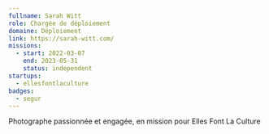 ```yaml
---
fullname: Sarah Witt
role: Chargée de déploiement 
domaine: Déploiement
link: https://sarah-witt.com/
missions:
  - start: 2022-03-07
    end: 2023-05-31
    status: independent
startups:
  - ellesfontlaculture
badges:
  - segur
---
```


Photographe passionnée et engagée, en mission pour Elles Font La Culture
